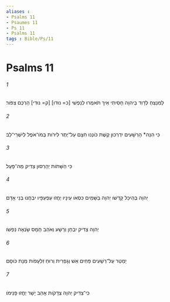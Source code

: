 ```yaml
---
aliases : 
- Psalms 11
- Psaumes 11
- Ps 11
- Psalms 11
tags : Bible/Ps/11
---
```


# Psalms 11

###### 1
לַמְנַצֵּחַ לְדָוִד בַּיהוָה חָסִיתִי אֵיךְ תֹּאמְרוּ לְנַפְשִׁי [כ= נוּדוּ] [ק= נוּדִי] הַרְכֶם צִפֹּור׃
###### 2
כִּי הִנֵּה* הָרְשָׁעִים יִדְרְכוּן קֶשֶׁת כֹּונְנוּ חִצָּם עַל־יֶתֶר לִירֹות בְּמֹו־אֹפֶל לְיִשְׁרֵי־לֵב׃
###### 3
כִּי הַשָּׁתֹות יֵהָרֵסוּן צַדִּיק מַה־פָּעָל׃
###### 4
יְהוָה בְּהֵיכַל קָדְשֹׁו יְהוָה בַּשָּׁמַיִם כִּסְאֹו עֵינָיו יֶחֱזוּ עַפְעַפָּיו יִבְחֲנוּ בְּנֵי אָדָם׃
###### 5
יְהוָה צַדִּיק יִבְחָן וְרָשָׁע וְאֹהֵב חָמָס שָׂנְאָה נַפְשֹׁו׃
###### 6
יַמְטֵר עַל־רְשָׁעִים פַּחִים אֵשׁ וְגָפְרִית וְרוּחַ זִלְעָפֹות מְנָת כֹּוסָם׃
###### 7
כִּי־צַדִּיק יְהוָה צְדָקֹות אָהֵב יָשָׁר יֶחֱזוּ פָנֵימֹו׃

